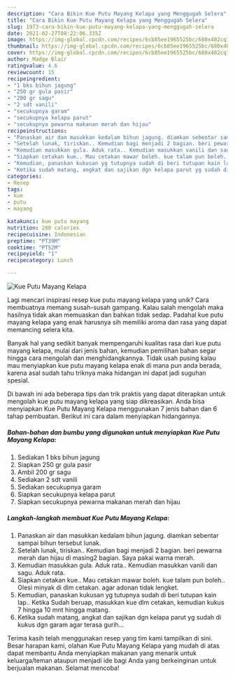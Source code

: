 ```yaml
---
description: "Cara Bikin Kue Putu Mayang Kelapa yang Menggugah Selera"
title: "Cara Bikin Kue Putu Mayang Kelapa yang Menggugah Selera"
slug: 1973-cara-bikin-kue-putu-mayang-kelapa-yang-menggugah-selera
date: 2021-02-27T08:22:06.335Z
image: https://img-global.cpcdn.com/recipes/6cb85ee1965525bc/680x482cq70/kue-putu-mayang-kelapa-foto-resep-utama.jpg
thumbnail: https://img-global.cpcdn.com/recipes/6cb85ee1965525bc/680x482cq70/kue-putu-mayang-kelapa-foto-resep-utama.jpg
cover: https://img-global.cpcdn.com/recipes/6cb85ee1965525bc/680x482cq70/kue-putu-mayang-kelapa-foto-resep-utama.jpg
author: Madge Blair
ratingvalue: 4.6
reviewcount: 15
recipeingredient:
- "1 bks bihun jagung"
- "250 gr gula pasir"
- "200 gr sagu"
- "2 sdt vanili"
- "secukupnya garam"
- "secukupnya kelapa parut"
- "secukupnya pewarna makanan merah dan hijau"
recipeinstructions:
- "Panaskan air dan masukkan kedalam bihun jagung. diamkan sebentar sampai bihun tersebut lunak."
- "Setelah lunak, tiriskan.. Kemudian bagi menjadi 2 bagian. beri pewarna merah dan hijau di masing2 bagian. Saya pakai warna merah."
- "Kemudian masukkan gula. Aduk rata.. Kemudian masukkan vanili dan sagu. Aduk rata."
- "Siapkan cetakan kue.. Mau cetakan mawar boleh. kue talam pun boleh.. Olesi minyak di dlm cetakan. agar adonan tidak lengket."
- "Kemudian, panaskan kukusan yg tutupnya sudah di beri tutupan kain lap.. Ketika Sudah beruap, masukkan kue dlm cetakan, kemudian kukus 7 hingga 10 mnt hingga matang."
- "Ketika sudah matang, angkat dan sajikan dgn kelapa parut yg sudah di kukus dgn garam agar terasa gurih..."
categories:
- Resep
tags:
- kue
- putu
- mayang

katakunci: kue putu mayang 
nutrition: 280 calories
recipecuisine: Indonesian
preptime: "PT39M"
cooktime: "PT52M"
recipeyield: "1"
recipecategory: Lunch

---
```



![Kue Putu Mayang Kelapa](https://img-global.cpcdn.com/recipes/6cb85ee1965525bc/680x482cq70/kue-putu-mayang-kelapa-foto-resep-utama.jpg)

Lagi mencari inspirasi resep kue putu mayang kelapa yang unik? Cara membuatnya memang susah-susah gampang. Kalau salah mengolah maka hasilnya tidak akan memuaskan dan bahkan tidak sedap. Padahal kue putu mayang kelapa yang enak harusnya sih memiliki aroma dan rasa yang dapat memancing selera kita.



Banyak hal yang sedikit banyak mempengaruhi kualitas rasa dari kue putu mayang kelapa, mulai dari jenis bahan, kemudian pemilihan bahan segar hingga cara mengolah dan menghidangkannya. Tidak usah pusing kalau mau menyiapkan kue putu mayang kelapa enak di mana pun anda berada, karena asal sudah tahu triknya maka hidangan ini dapat jadi suguhan spesial.


Di bawah ini ada beberapa tips dan trik praktis yang dapat diterapkan untuk mengolah kue putu mayang kelapa yang siap dikreasikan. Anda bisa menyiapkan Kue Putu Mayang Kelapa menggunakan 7 jenis bahan dan 6 tahap pembuatan. Berikut ini cara dalam menyiapkan hidangannya.

<!--inarticleads1-->

##### Bahan-bahan dan bumbu yang digunakan untuk menyiapkan Kue Putu Mayang Kelapa:

1. Sediakan 1 bks bihun jagung
1. Siapkan 250 gr gula pasir
1. Ambil 200 gr sagu
1. Sediakan 2 sdt vanili
1. Sediakan secukupnya garam
1. Siapkan secukupnya kelapa parut
1. Siapkan secukupnya pewarna makanan merah dan hijau




<!--inarticleads2-->

##### Langkah-langkah membuat Kue Putu Mayang Kelapa:

1. Panaskan air dan masukkan kedalam bihun jagung. diamkan sebentar sampai bihun tersebut lunak.
1. Setelah lunak, tiriskan.. Kemudian bagi menjadi 2 bagian. beri pewarna merah dan hijau di masing2 bagian. Saya pakai warna merah.
1. Kemudian masukkan gula. Aduk rata.. Kemudian masukkan vanili dan sagu. Aduk rata.
1. Siapkan cetakan kue.. Mau cetakan mawar boleh. kue talam pun boleh.. Olesi minyak di dlm cetakan. agar adonan tidak lengket.
1. Kemudian, panaskan kukusan yg tutupnya sudah di beri tutupan kain lap.. Ketika Sudah beruap, masukkan kue dlm cetakan, kemudian kukus 7 hingga 10 mnt hingga matang.
1. Ketika sudah matang, angkat dan sajikan dgn kelapa parut yg sudah di kukus dgn garam agar terasa gurih...




Terima kasih telah menggunakan resep yang tim kami tampilkan di sini. Besar harapan kami, olahan Kue Putu Mayang Kelapa yang mudah di atas dapat membantu Anda menyiapkan makanan yang menarik untuk keluarga/teman ataupun menjadi ide bagi Anda yang berkeinginan untuk berjualan makanan. Selamat mencoba!

